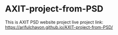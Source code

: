 # AXIT-project-from-PSD
This is AXIT PSD website project
live project link: https://arifulchayon.github.io/AXIT-project-from-PSD/
